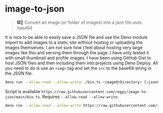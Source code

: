 # image-to-json

> 🎆🔐 Convert an image (or folder of images) into a json file uses base64 

It is nice to be able to easily save a JSON file and use the Deno module import to add images to a static site without hosting or uploading the images themselves. I am not sure how I feel about hosting very large images like this and serving them through the page. I have only tested it with small thumbnail and profile images. I have been using GitHub Gist to host JSON files and then including them into projects using Deno Deploy. All you need to do is use an `<img>` tag and set the `src` to the base64 string in the JSON file.

```bash
deno run --allow-read --allow-write ./bin.ts <imageOrDirectory> [<jsonFile>]
```

Script is available `https://raw.githubusercontent.com/reggi/image-to-json/main/bin.ts`.
Requires `--allow-read --allow-write`.

```bash
deno run --allow-read --allow-write https://raw.githubusercontent.com/reggi/image-to-json/main/bin.ts /Users/thomasreggi/Desktop/download.jpg data.json
```